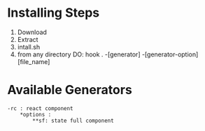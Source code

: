 # Installing Steps

1) Download
2) Extract
3) intall.sh
4) from any directory DO:
hook . -[generator] -[generator-option] [file_name]

# Available Generators
    -rc : react component
        *options : 
            **sf: state full component